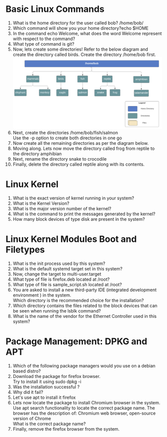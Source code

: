 # Basic Linux Commands
1. What is the home directory for the user called bob?
/home/bob/
2. Which command will show you your home directory?echo $HOME
3. In the command echo Welcome, what does the word Welcome represent with respect to the command?
4. What type of command is git?
5. Now, lets create some directories! Refer to the below diagram and create the directory called birds. Create the directory /home/bob first.
![dir](caleston_dir1.png)
6. Next, create the directories /home/bob/fish/salmon  
Use the -p option to create both directories in one go
7. Now create all the remaining directories as per the diagram below.
8. Moving along. Lets now move the directory called frog from reptile to the directory amphibian
9. Next, rename the directory snake to crocodile
10. Finally, delete the directory called reptile along with its contents.

# Linux Kernel
1. What is the exact version of kernel running in your system?
2. What is the Kernel Version?
3. What is the major version number of the kernel?
4. What is the command to print the messages generated by the kernel?
5. How many block devices of type disk are present in the system?

# Linux Kernel Modules Boot and Filetypes
1. What is the init process used by this system?
2. What is the default systemd target set in this system?
3. Now, change the target to multi-user.target
4. What type of file is firefox.deb located at /root?
5. What type of file is sample_script.sh located at /root?
6. You are asked to install a new third-party IDE (integrated development environment ) in the system.  
Which directory is the recommended choice for the installation?
7. Which directory contains the files related to the block devices that can be seen when running the lsblk command?
8. What is the name of the vendor for the Ethernet Controller used in this system?

# Package Management: DPKG and APT
1. Which of the following package managers would you use on a debian based distro?
2. Download the package for firefox browser.  
Try to install it using sudo dpkg -i
3. Was the installation successful ?
4. Why did it fail?
5. Let's use apt to install it firefox
6. Lets now locate the package to install Chromium browser in the system.  
Use apt search functionality to locate the correct package name.
The browser has the description of: Chromium web browser, open-source version of Chrome  
What is the correct package name?
7. Finally, remove the firefox browser from the system.

